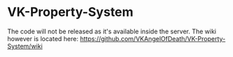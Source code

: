 # VK-Property-System
The code will not be released as it's available inside the server. The wiki however is located here: https://github.com/VKAngelOfDeath/VK-Property-System/wiki
